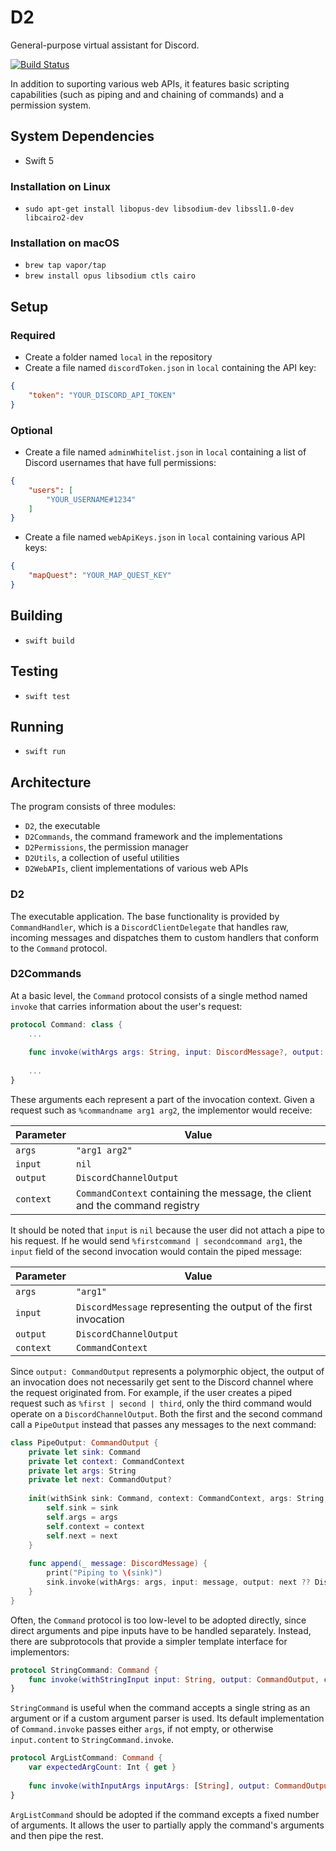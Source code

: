 # D2
General-purpose virtual assistant for Discord.

[![Build Status](https://travis-ci.org/fwcd/D2.svg?branch=master)](https://travis-ci.org/fwcd/D2)

In addition to suporting various web APIs, it features basic scripting capabilities (such as piping and and chaining of commands) and a permission system.

## System Dependencies
* Swift 5

### Installation on Linux
* `sudo apt-get install libopus-dev libsodium-dev libssl1.0-dev libcairo2-dev`

### Installation on macOS
* `brew tap vapor/tap`
* `brew install opus libsodium ctls cairo`

## Setup

### Required
* Create a folder named `local` in the repository
* Create a file named `discordToken.json` in `local` containing the API key:

```json
{
    "token": "YOUR_DISCORD_API_TOKEN"
}
```

### Optional
* Create a file named `adminWhitelist.json` in `local` containing a list of Discord usernames that have full permissions:

```json
{
    "users": [
        "YOUR_USERNAME#1234"
    ]
}
```

* Create a file named `webApiKeys.json` in `local` containing various API keys:

```json
{
	"mapQuest": "YOUR_MAP_QUEST_KEY"
}
```

## Building
* `swift build`

## Testing
* `swift test`

## Running
* `swift run`

## Architecture
The program consists of three modules:

* `D2`, the executable
* `D2Commands`, the command framework and the implementations
* `D2Permissions`, the permission manager
* `D2Utils`, a collection of useful utilities
* `D2WebAPIs`, client implementations of various web APIs

### D2
The executable application. The base functionality is provided by `CommandHandler`, which is a `DiscordClientDelegate` that handles raw, incoming messages and dispatches them to custom handlers that conform to the `Command` protocol.

### D2Commands
At a basic level, the `Command` protocol consists of a single method named `invoke` that carries information about the user's request:

```swift
protocol Command: class {
	...
	
	func invoke(withArgs args: String, input: DiscordMessage?, output: CommandOutput, context: CommandContext)
	
	...
}
```

These arguments each represent a part of the invocation context. Given a request such as `%commandname arg1 arg2`, the implementor would receive:

| Parameter | Value |
| --------- | ----- |
| `args` | `"arg1 arg2"` |
| `input` | `nil` |
| `output` | `DiscordChannelOutput` |
| `context` | `CommandContext` containing the message, the client and the command registry |

It should be noted that `input` is `nil` because the user did not attach a pipe to his request. If he would send `%firstcommand | secondcommand arg1`, the `input` field of the second invocation would contain the piped message:

| Parameter | Value |
| --------- | ----- |
| `args` | `"arg1"`
| `input` | `DiscordMessage` representing the output of the first invocation |
| `output` | `DiscordChannelOutput` |
| `context` | `CommandContext` |

Since `output: CommandOutput` represents a polymorphic object, the output of an invocation does not necessarily get sent to the Discord channel where the request originated from. For example, if the user creates a piped request such as `%first | second | third`, only the third command would operate on a `DiscordChannelOutput`. Both the first and the second command call a `PipeOutput` instead that passes any messages to the next command:

```swift
class PipeOutput: CommandOutput {
	private let sink: Command
	private let context: CommandContext
	private let args: String
	private let next: CommandOutput?
	
	init(withSink sink: Command, context: CommandContext, args: String, next: CommandOutput? = nil) {
		self.sink = sink
		self.args = args
		self.context = context
		self.next = next
	}
	
	func append(_ message: DiscordMessage) {
		print("Piping to \(sink)")
		sink.invoke(withArgs: args, input: message, output: next ?? DiscordChannelOutput(channel: message.channel), context: context)
	}
}
```

Often, the `Command` protocol is too low-level to be adopted directly, since direct arguments and pipe inputs have to be handled separately. Instead, there are subprotocols that provide a simpler template interface for implementors:

```swift
protocol StringCommand: Command {
	func invoke(withStringInput input: String, output: CommandOutput, context: CommandContext)
}
```

`StringCommand` is useful when the command accepts a single string as an argument or if a custom argument parser is used. Its default implementation of `Command.invoke` passes either `args`, if not empty, or otherwise `input.content` to `StringCommand.invoke`.

```swift
protocol ArgListCommand: Command {
	var expectedArgCount: Int { get }
	
	func invoke(withInputArgs inputArgs: [String], output: CommandOutput, context: CommandContext)
}
```

`ArgListCommand` should be adopted if the command excepts a fixed number of arguments. It allows the user to partially apply the command's arguments and then pipe the rest.
